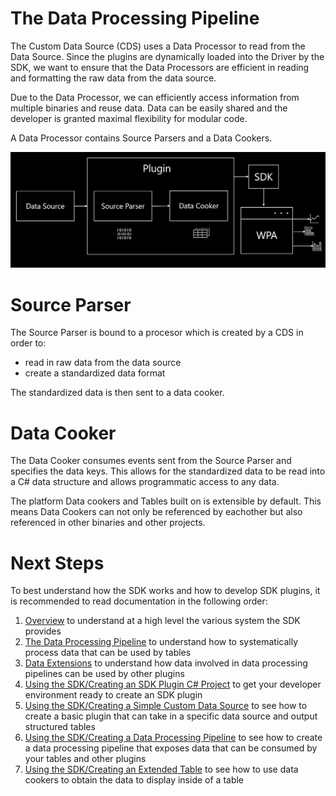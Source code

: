 # The Data Processing Pipeline

The Custom Data Source (CDS) uses a Data Processor to read from the Data Source. Since the plugins are dynamically loaded into the Driver by the SDK,
we want to ensure that the Data Processors are efficient in reading and formatting the raw data from the data source.


Due to the Data Processor, we can efficiently access information from multiple binaries and reuse data.
Data can be easily shared and the developer is granted maximal flexibility for modular code.

A Data Processor contains Source Parsers and a Data Cookers.

![](.attachments/DataProcessingPipeline.png)


# Source Parser

The Source Parser is bound to a procesor which is created by a CDS in order to:
* read in raw data from the data source 
* create a standardized data format

The standardized data is then sent to a data cooker.

# Data Cooker

The Data Cooker consumes events sent from the Source Parser and specifies the data keys. 
This allows for the standardized data to be read into a C# data structure and allows programmatic access to any data.

The platform Data cookers and Tables built on is extensible by default. This means Data Cookers can not only be referenced by 
eachother but also referenced in other binaries and other projects.

# Next Steps

To best understand how the SDK works and how to develop SDK plugins, it is recommended to read documentation in the following order:
1) [Overview](./Overview.md) to understand at a high level the various system the SDK provides
2) [The Data Processing Pipeline](./The-Data-Processing-Pipeline.md) to understand how to systematically process data that 
can be used by tables
4) [Data Extensions](.Data-Extensions.md) to understand how data involved in data processing pipelines can be used by 
other plugins
5) [Using the SDK/Creating an SDK Plugin C# Project](./Using-the-SDK/Creating-your-project.md) to get your developer environment ready to create an SDK plugin
6) [Using the SDK/Creating a Simple Custom Data Source](./Using-the-SDK/Creating-a-simple-custom-data-source.md) to see how to create a basic plugin that can 
take in a specific data source and output structured tables
7) [Using the SDK/Creating a Data Processing Pipeline](./Using-the-SDK/Creating-a-pipeline.md) to see how to create a data processing pipeline that 
exposes data that can be consumed by your tables and other plugins
8) [Using the SDK/Creating an Extended Table](./Using-the-SDK/Creating-an-extended-table.md) to see how to use data cookers to obtain the data to display 
inside of a table